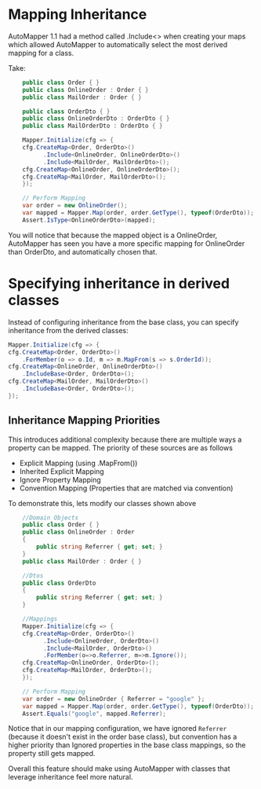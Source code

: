 # Mapping Inheritance
AutoMapper 1.1 had a method called .Include<> when creating your maps which allowed AutoMapper to automatically select the most derived mapping for a class.

Take:
```c#
    public class Order { }
    public class OnlineOrder : Order { }
    public class MailOrder : Order { }

    public class OrderDto { }
    public class OnlineOrderDto : OrderDto { }
    public class MailOrderDto : OrderDto { }

    Mapper.Initialize(cfg => {
    cfg.CreateMap<Order, OrderDto>()
          .Include<OnlineOrder, OnlineOrderDto>()
          .Include<MailOrder, MailOrderDto>();
    cfg.CreateMap<OnlineOrder, OnlineOrderDto>();
    cfg.CreateMap<MailOrder, MailOrderDto>();
    });

    // Perform Mapping
    var order = new OnlineOrder();
    var mapped = Mapper.Map(order, order.GetType(), typeof(OrderDto));
    Assert.IsType<OnlineOrderDto>(mapped);
```
You will notice that because the mapped object is a OnlineOrder, AutoMapper has seen you have a more specific mapping for OnlineOrder than OrderDto, and automatically chosen that.

# Specifying inheritance in derived classes
Instead of configuring inheritance from the base class, you can specify inheritance from the derived classes:
```c#
Mapper.Initialize(cfg => {
cfg.CreateMap<Order, OrderDto>()
    .ForMember(o => o.Id, m => m.MapFrom(s => s.OrderId));
cfg.CreateMap<OnlineOrder, OnlineOrderDto>()
    .IncludeBase<Order, OrderDto>();
cfg.CreateMap<MailOrder, MailOrderDto>()
    .IncludeBase<Order, OrderDto>();
});
```
## Inheritance Mapping Priorities
This introduces additional complexity because there are multiple ways a property can be mapped. The priority of these sources are as follows

 - Explicit Mapping (using .MapFrom())
 - Inherited Explicit Mapping
 - Ignore Property Mapping
 - Convention Mapping (Properties that are matched via convention)

To demonstrate this, lets modify our classes shown above
```c#
    //Domain Objects
    public class Order { }
    public class OnlineOrder : Order 
    { 
        public string Referrer { get; set; }
    }
    public class MailOrder : Order { }

    //Dtos
    public class OrderDto
    {
        public string Referrer { get; set; }
    }

    //Mappings
    Mapper.Initialize(cfg => {
    cfg.CreateMap<Order, OrderDto>()
          .Include<OnlineOrder, OrderDto>()
          .Include<MailOrder, OrderDto>()
          .ForMember(o=>o.Referrer, m=>m.Ignore());
    cfg.CreateMap<OnlineOrder, OrderDto>();
    cfg.CreateMap<MailOrder, OrderDto>();
    });

    // Perform Mapping
    var order = new OnlineOrder { Referrer = "google" };
    var mapped = Mapper.Map(order, order.GetType(), typeof(OrderDto));
    Assert.Equals("google", mapped.Referrer);
```
Notice that in our mapping configuration, we have ignored `Referrer` (because it doesn't exist in the order base class), but convention has a higher priority than Ignored properties in the base class mappings, so the property still gets mapped.

Overall this feature should make using AutoMapper with classes that leverage inheritance feel more natural.